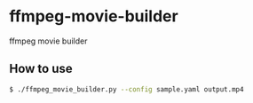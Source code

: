 ffmpeg-movie-builder
====================

ffmpeg movie builder


How to use
----------

```sh
$ ./ffmpeg_movie_builder.py --config sample.yaml output.mp4
```
